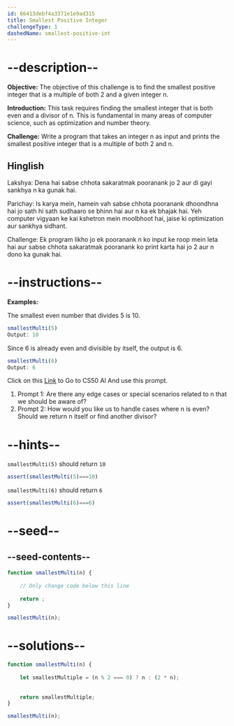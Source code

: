 ```yaml
---
id: 66413debf4a3371e1e9ad315
title: Smallest Positive Integer
challengeType: 1
dashedName: smallest-positive-int
---
```


# --description--

**Objective:** The objective of this challenge is to find the smallest positive integer that is a multiple of both 2 and a given integer n.

**Introduction:**
This task requires finding the smallest integer that is both even and a divisor of 
n. This is fundamental in many areas of computer science, such as optimization and number theory.

**Challenge:**
Write a program that takes an integer n as input and prints the smallest positive integer that is a multiple of both 2 and n.

<h2>Hinglish</h2>

Lakshya: Dena hai sabse chhota sakaratmak pooranank jo 2 aur di gayi sankhya n ka gunak hai.

Parichay: Is karya mein, hamein vah sabse chhota pooranank dhoondhna hai jo sath hi sath sudhaaro se bhinn hai aur n ka ek bhajak hai. Yeh computer vigyaan ke kai kshetron mein moolbhoot hai, jaise ki optimization aur sankhya sidhant.

Challenge: Ek program likho jo ek pooranank n ko input ke roop mein leta hai aur sabse chhota sakaratmak pooranank ko print karta hai jo 2 aur n dono ka gunak hai.

# --instructions--
**Examples:**

The smallest even number that divides 5 is 10.

```js
smallestMulti(5)
Output: 10
```

Since 6 is already even and divisible by itself, the output is 6.

```js
smallestMulti(6)
Output: 6
```

Click on this <a href =https://cs50.ai/chat>Link</a> to Go to CS50 AI 
And use this prompt.

1. Prompt 1: Are there any edge cases or special scenarios related to 
n that we should be aware of?
2. Prompt 2: How would you like us to handle cases where n is even? Should we return n itself or find another divisor?


# --hints--
`smallestMulti(5)` should return `10`

```js
assert(smallestMulti(5)===10)
```

`smallestMulti(6)` should return `6`

```js
assert(smallestMulti(6)===6)
```

# --seed--
## --seed-contents--

```js
function smallestMulti(n) {
    
    // Only change code below this line
    
    return ;
}

smallestMulti(n);

```

# --solutions--

```js
function smallestMulti(n) {
    
    let smallestMultiple = (n % 2 === 0) ? n : (2 * n);
    
    
    return smallestMultiple;
}

smallestMulti(n);


```

